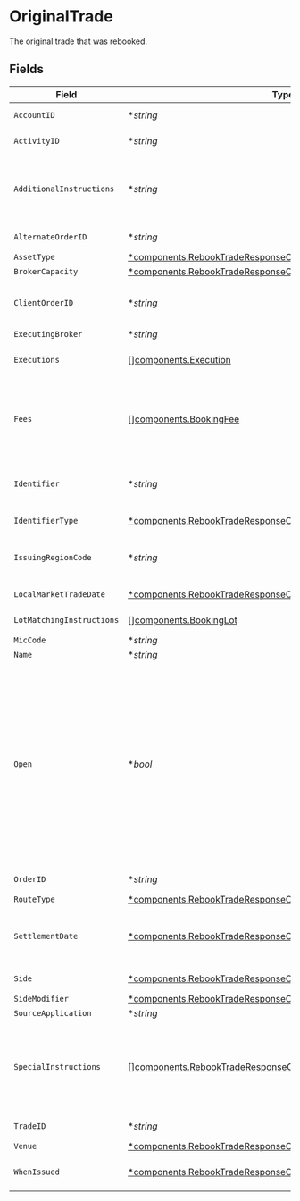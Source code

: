 # OriginalTrade

The original trade that was rebooked.


## Fields

| Field                                                                                                                                                                                                                                                                                                                                                                                                                                                                                                                        | Type                                                                                                                                                                                                                                                                                                                                                                                                                                                                                                                         | Required                                                                                                                                                                                                                                                                                                                                                                                                                                                                                                                     | Description                                                                                                                                                                                                                                                                                                                                                                                                                                                                                                                  | Example                                                                                                                                                                                                                                                                                                                                                                                                                                                                                                                      |
| ---------------------------------------------------------------------------------------------------------------------------------------------------------------------------------------------------------------------------------------------------------------------------------------------------------------------------------------------------------------------------------------------------------------------------------------------------------------------------------------------------------------------------- | ---------------------------------------------------------------------------------------------------------------------------------------------------------------------------------------------------------------------------------------------------------------------------------------------------------------------------------------------------------------------------------------------------------------------------------------------------------------------------------------------------------------------------- | ---------------------------------------------------------------------------------------------------------------------------------------------------------------------------------------------------------------------------------------------------------------------------------------------------------------------------------------------------------------------------------------------------------------------------------------------------------------------------------------------------------------------------- | ---------------------------------------------------------------------------------------------------------------------------------------------------------------------------------------------------------------------------------------------------------------------------------------------------------------------------------------------------------------------------------------------------------------------------------------------------------------------------------------------------------------------------- | ---------------------------------------------------------------------------------------------------------------------------------------------------------------------------------------------------------------------------------------------------------------------------------------------------------------------------------------------------------------------------------------------------------------------------------------------------------------------------------------------------------------------------- |
| `AccountID`                                                                                                                                                                                                                                                                                                                                                                                                                                                                                                                  | **string*                                                                                                                                                                                                                                                                                                                                                                                                                                                                                                                    | :heavy_minus_sign:                                                                                                                                                                                                                                                                                                                                                                                                                                                                                                           | A globally unique identifier referencing a single account.                                                                                                                                                                                                                                                                                                                                                                                                                                                                   | 02HASWB2DTMRT3DAM45P56J2T2                                                                                                                                                                                                                                                                                                                                                                                                                                                                                                   |
| `ActivityID`                                                                                                                                                                                                                                                                                                                                                                                                                                                                                                                 | **string*                                                                                                                                                                                                                                                                                                                                                                                                                                                                                                                    | :heavy_minus_sign:                                                                                                                                                                                                                                                                                                                                                                                                                                                                                                           | The current activity_id of this trade in the Ledger.                                                                                                                                                                                                                                                                                                                                                                                                                                                                         | 0H06HAP3A3Y                                                                                                                                                                                                                                                                                                                                                                                                                                                                                                                  |
| `AdditionalInstructions`                                                                                                                                                                                                                                                                                                                                                                                                                                                                                                     | **string*                                                                                                                                                                                                                                                                                                                                                                                                                                                                                                                    | :heavy_minus_sign:                                                                                                                                                                                                                                                                                                                                                                                                                                                                                                           | Free form instructions that can be used to provide additional instructions (that are not captured by existing special instructions) and will be put on the trade confirm.                                                                                                                                                                                                                                                                                                                                                    | ACATS instruction                                                                                                                                                                                                                                                                                                                                                                                                                                                                                                            |
| `AlternateOrderID`                                                                                                                                                                                                                                                                                                                                                                                                                                                                                                           | **string*                                                                                                                                                                                                                                                                                                                                                                                                                                                                                                                    | :heavy_minus_sign:                                                                                                                                                                                                                                                                                                                                                                                                                                                                                                           | Fractional support for market-makers' internal order ids.                                                                                                                                                                                                                                                                                                                                                                                                                                                                    | 00ce5285-0624-4260-8c58-g05af2c56ba5                                                                                                                                                                                                                                                                                                                                                                                                                                                                                         |
| `AssetType`                                                                                                                                                                                                                                                                                                                                                                                                                                                                                                                  | [*components.RebookTradeResponseOriginalTradeAssetType](../../models/components/rebooktraderesponseoriginaltradeassettype.md)                                                                                                                                                                                                                                                                                                                                                                                                | :heavy_minus_sign:                                                                                                                                                                                                                                                                                                                                                                                                                                                                                                           | Type of the asset being traded.                                                                                                                                                                                                                                                                                                                                                                                                                                                                                              | EQUITY                                                                                                                                                                                                                                                                                                                                                                                                                                                                                                                       |
| `BrokerCapacity`                                                                                                                                                                                                                                                                                                                                                                                                                                                                                                             | [*components.RebookTradeResponseOriginalTradeBrokerCapacity](../../models/components/rebooktraderesponseoriginaltradebrokercapacity.md)                                                                                                                                                                                                                                                                                                                                                                                      | :heavy_minus_sign:                                                                                                                                                                                                                                                                                                                                                                                                                                                                                                           | Broker capacity for the trade.                                                                                                                                                                                                                                                                                                                                                                                                                                                                                               | AGENCY                                                                                                                                                                                                                                                                                                                                                                                                                                                                                                                       |
| `ClientOrderID`                                                                                                                                                                                                                                                                                                                                                                                                                                                                                                              | **string*                                                                                                                                                                                                                                                                                                                                                                                                                                                                                                                    | :heavy_minus_sign:                                                                                                                                                                                                                                                                                                                                                                                                                                                                                                           | The unique identifier that is associated with an order. Must be unique by date per trade per client.                                                                                                                                                                                                                                                                                                                                                                                                                         | 00be5285-0623-4560-8c58-f05af2c56ba0                                                                                                                                                                                                                                                                                                                                                                                                                                                                                         |
| `ExecutingBroker`                                                                                                                                                                                                                                                                                                                                                                                                                                                                                                            | **string*                                                                                                                                                                                                                                                                                                                                                                                                                                                                                                                    | :heavy_minus_sign:                                                                                                                                                                                                                                                                                                                                                                                                                                                                                                           | Executing broker of the trade.                                                                                                                                                                                                                                                                                                                                                                                                                                                                                               | NITE                                                                                                                                                                                                                                                                                                                                                                                                                                                                                                                         |
| `Executions`                                                                                                                                                                                                                                                                                                                                                                                                                                                                                                                 | [][components.Execution](../../models/components/execution.md)                                                                                                                                                                                                                                                                                                                                                                                                                                                               | :heavy_minus_sign:                                                                                                                                                                                                                                                                                                                                                                                                                                                                                                           | The executions (sometimes referred to as partial-fills) that comprise the trade.                                                                                                                                                                                                                                                                                                                                                                                                                                             |                                                                                                                                                                                                                                                                                                                                                                                                                                                                                                                              |
| `Fees`                                                                                                                                                                                                                                                                                                                                                                                                                                                                                                                       | [][components.BookingFee](../../models/components/bookingfee.md)                                                                                                                                                                                                                                                                                                                                                                                                                                                             | :heavy_minus_sign:                                                                                                                                                                                                                                                                                                                                                                                                                                                                                                           | Any client calculated fees associated with the trade. Only allowed if trade.open = false. Regulatory fees will be calculated automatically if they are not explicitly overwritten or suppressed.                                                                                                                                                                                                                                                                                                                             |                                                                                                                                                                                                                                                                                                                                                                                                                                                                                                                              |
| `Identifier`                                                                                                                                                                                                                                                                                                                                                                                                                                                                                                                 | **string*                                                                                                                                                                                                                                                                                                                                                                                                                                                                                                                    | :heavy_minus_sign:                                                                                                                                                                                                                                                                                                                                                                                                                                                                                                           | Identifier (of the type specified in `identifier_type`). Responses will supply the originally requested identifier.                                                                                                                                                                                                                                                                                                                                                                                                          | AAPL                                                                                                                                                                                                                                                                                                                                                                                                                                                                                                                         |
| `IdentifierType`                                                                                                                                                                                                                                                                                                                                                                                                                                                                                                             | [*components.RebookTradeResponseOriginalTradeIdentifierType](../../models/components/rebooktraderesponseoriginaltradeidentifiertype.md)                                                                                                                                                                                                                                                                                                                                                                                      | :heavy_minus_sign:                                                                                                                                                                                                                                                                                                                                                                                                                                                                                                           | Identifier type for the asset being traded.                                                                                                                                                                                                                                                                                                                                                                                                                                                                                  | SYMBOL                                                                                                                                                                                                                                                                                                                                                                                                                                                                                                                       |
| `IssuingRegionCode`                                                                                                                                                                                                                                                                                                                                                                                                                                                                                                          | **string*                                                                                                                                                                                                                                                                                                                                                                                                                                                                                                                    | :heavy_minus_sign:                                                                                                                                                                                                                                                                                                                                                                                                                                                                                                           | Unicode CLDR region code. Issuing Region Code is required for some `identifier_type`s, especially CUSIP.                                                                                                                                                                                                                                                                                                                                                                                                                     | US                                                                                                                                                                                                                                                                                                                                                                                                                                                                                                                           |
| `LocalMarketTradeDate`                                                                                                                                                                                                                                                                                                                                                                                                                                                                                                       | [*components.RebookTradeResponseOriginalTradeLocalMarketTradeDate](../../models/components/rebooktraderesponseoriginaltradelocalmarkettradedate.md)                                                                                                                                                                                                                                                                                                                                                                          | :heavy_minus_sign:                                                                                                                                                                                                                                                                                                                                                                                                                                                                                                           | Date field to support extended trading hours.                                                                                                                                                                                                                                                                                                                                                                                                                                                                                | 2024-07-18 00:00:00 +0000 UTC                                                                                                                                                                                                                                                                                                                                                                                                                                                                                                |
| `LotMatchingInstructions`                                                                                                                                                                                                                                                                                                                                                                                                                                                                                                    | [][components.BookingLot](../../models/components/bookinglot.md)                                                                                                                                                                                                                                                                                                                                                                                                                                                             | :heavy_minus_sign:                                                                                                                                                                                                                                                                                                                                                                                                                                                                                                           | One or many lot matching instructions for the trade.                                                                                                                                                                                                                                                                                                                                                                                                                                                                         |                                                                                                                                                                                                                                                                                                                                                                                                                                                                                                                              |
| `MicCode`                                                                                                                                                                                                                                                                                                                                                                                                                                                                                                                    | **string*                                                                                                                                                                                                                                                                                                                                                                                                                                                                                                                    | :heavy_minus_sign:                                                                                                                                                                                                                                                                                                                                                                                                                                                                                                           | Market Identifier Code                                                                                                                                                                                                                                                                                                                                                                                                                                                                                                       | XNAS                                                                                                                                                                                                                                                                                                                                                                                                                                                                                                                         |
| `Name`                                                                                                                                                                                                                                                                                                                                                                                                                                                                                                                       | **string*                                                                                                                                                                                                                                                                                                                                                                                                                                                                                                                    | :heavy_minus_sign:                                                                                                                                                                                                                                                                                                                                                                                                                                                                                                           | The resource name of the trade.                                                                                                                                                                                                                                                                                                                                                                                                                                                                                              | accounts/02HASWB2DTMRT3DAM45P56J2T2/trades/01J0XX2KDN3M9QKFKRE2HYSCQM                                                                                                                                                                                                                                                                                                                                                                                                                                                        |
| `Open`                                                                                                                                                                                                                                                                                                                                                                                                                                                                                                                       | **bool*                                                                                                                                                                                                                                                                                                                                                                                                                                                                                                                      | :heavy_minus_sign:                                                                                                                                                                                                                                                                                                                                                                                                                                                                                                           | State of this trade's completeness in filling. True: trade is not done filling and can append more executions onto the trade False: trade is done filling and cannot append more executions onto the trade By default, trades are closed when they are created. An open trade can later be closed by calling the CompleteTrade endpoint. Additional executions can be appended to an open trade by calling the CreateExecution endpoint. Trades that are left open will be automatically closed nightly before Ledger's EOD. | false                                                                                                                                                                                                                                                                                                                                                                                                                                                                                                                        |
| `OrderID`                                                                                                                                                                                                                                                                                                                                                                                                                                                                                                                    | **string*                                                                                                                                                                                                                                                                                                                                                                                                                                                                                                                    | :heavy_minus_sign:                                                                                                                                                                                                                                                                                                                                                                                                                                                                                                           | Street-level order id, unique by day per broker.                                                                                                                                                                                                                                                                                                                                                                                                                                                                             | 00be6285-0623-4260-8c58-g05af2c56ba2                                                                                                                                                                                                                                                                                                                                                                                                                                                                                         |
| `RouteType`                                                                                                                                                                                                                                                                                                                                                                                                                                                                                                                  | [*components.RebookTradeResponseOriginalTradeRouteType](../../models/components/rebooktraderesponseoriginaltraderoutetype.md)                                                                                                                                                                                                                                                                                                                                                                                                | :heavy_minus_sign:                                                                                                                                                                                                                                                                                                                                                                                                                                                                                                           | Route type for the trade.                                                                                                                                                                                                                                                                                                                                                                                                                                                                                                    | MNGD                                                                                                                                                                                                                                                                                                                                                                                                                                                                                                                         |
| `SettlementDate`                                                                                                                                                                                                                                                                                                                                                                                                                                                                                                             | [*components.RebookTradeResponseOriginalTradeSettlementDate](../../models/components/rebooktraderesponseoriginaltradesettlementdate.md)                                                                                                                                                                                                                                                                                                                                                                                      | :heavy_minus_sign:                                                                                                                                                                                                                                                                                                                                                                                                                                                                                                           | Defaults to T+1 for equities if this is not provided. Calculated by the execution's execution_time field in Eastern Time.                                                                                                                                                                                                                                                                                                                                                                                                    | 2024-07-19 00:00:00 +0000 UTC                                                                                                                                                                                                                                                                                                                                                                                                                                                                                                |
| `Side`                                                                                                                                                                                                                                                                                                                                                                                                                                                                                                                       | [*components.RebookTradeResponseOriginalTradeSide](../../models/components/rebooktraderesponseoriginaltradeside.md)                                                                                                                                                                                                                                                                                                                                                                                                          | :heavy_minus_sign:                                                                                                                                                                                                                                                                                                                                                                                                                                                                                                           | Denotes if the trade is a SELL or a BUY.                                                                                                                                                                                                                                                                                                                                                                                                                                                                                     | BUY                                                                                                                                                                                                                                                                                                                                                                                                                                                                                                                          |
| `SideModifier`                                                                                                                                                                                                                                                                                                                                                                                                                                                                                                               | [*components.RebookTradeResponseOriginalTradeSideModifier](../../models/components/rebooktraderesponseoriginaltradesidemodifier.md)                                                                                                                                                                                                                                                                                                                                                                                          | :heavy_minus_sign:                                                                                                                                                                                                                                                                                                                                                                                                                                                                                                           | Side modifier for the trade.                                                                                                                                                                                                                                                                                                                                                                                                                                                                                                 | OPEN                                                                                                                                                                                                                                                                                                                                                                                                                                                                                                                         |
| `SourceApplication`                                                                                                                                                                                                                                                                                                                                                                                                                                                                                                          | **string*                                                                                                                                                                                                                                                                                                                                                                                                                                                                                                                    | :heavy_minus_sign:                                                                                                                                                                                                                                                                                                                                                                                                                                                                                                           | The source of the submission.                                                                                                                                                                                                                                                                                                                                                                                                                                                                                                | Trading-App                                                                                                                                                                                                                                                                                                                                                                                                                                                                                                                  |
| `SpecialInstructions`                                                                                                                                                                                                                                                                                                                                                                                                                                                                                                        | [][components.RebookTradeResponseOriginalTradeSpecialInstructions](../../models/components/rebooktraderesponseoriginaltradespecialinstructions.md)                                                                                                                                                                                                                                                                                                                                                                           | :heavy_minus_sign:                                                                                                                                                                                                                                                                                                                                                                                                                                                                                                           | An enumerated list of values used to indicate certain attributes about a trade (E.g. DISCRETION_EXERCISED, BROKER_LIQUIDATION) and/or trigger downstream processing rules (e.g. SUPPRESS_TRACE_REPORTING)                                                                                                                                                                                                                                                                                                                    | [<br/>"SUPPRESS_SEC_FEE",<br/>"WITH_DIVIDEND"<br/>]                                                                                                                                                                                                                                                                                                                                                                                                                                                                          |
| `TradeID`                                                                                                                                                                                                                                                                                                                                                                                                                                                                                                                    | **string*                                                                                                                                                                                                                                                                                                                                                                                                                                                                                                                    | :heavy_minus_sign:                                                                                                                                                                                                                                                                                                                                                                                                                                                                                                           | A ULID to uniquely identify the trade globally.                                                                                                                                                                                                                                                                                                                                                                                                                                                                              | 01J0XX2KDN3M9QKFKRE2HYSCQM                                                                                                                                                                                                                                                                                                                                                                                                                                                                                                   |
| `Venue`                                                                                                                                                                                                                                                                                                                                                                                                                                                                                                                      | [*components.RebookTradeResponseOriginalTradeVenue](../../models/components/rebooktraderesponseoriginaltradevenue.md)                                                                                                                                                                                                                                                                                                                                                                                                        | :heavy_minus_sign:                                                                                                                                                                                                                                                                                                                                                                                                                                                                                                           | Exchange venue                                                                                                                                                                                                                                                                                                                                                                                                                                                                                                               | NASDAQ                                                                                                                                                                                                                                                                                                                                                                                                                                                                                                                       |
| `WhenIssued`                                                                                                                                                                                                                                                                                                                                                                                                                                                                                                                 | [*components.RebookTradeResponseOriginalTradeWhenIssued](../../models/components/rebooktraderesponseoriginaltradewhenissued.md)                                                                                                                                                                                                                                                                                                                                                                                              | :heavy_minus_sign:                                                                                                                                                                                                                                                                                                                                                                                                                                                                                                           | Denotes that this trade was either when_issued or when_distributed.                                                                                                                                                                                                                                                                                                                                                                                                                                                          | WHEN_ISSUED                                                                                                                                                                                                                                                                                                                                                                                                                                                                                                                  |